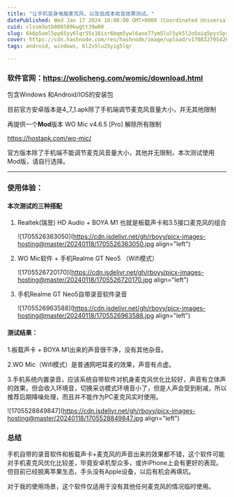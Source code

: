 ```yaml
---
title: "让手机变身电脑麦克风，以及低成本收音效果测试。"
datePublished: Wed Jan 17 2024 16:00:00 GMT+0000 (Coordinated Universal Time)
cuid: clssm3otb000509kwgtt39w00
slug: 6k6p5oml5py65yy6lqr55s16isr6bqm5ywl6aoo77ym5lul5yk5l2o5oiq5pys5ps26zz5pwi5p6c5rwl6kv44cc
cover: https://cdn.hashnode.com/res/hashnode/image/upload/v1708327054261/1705f73d-2710-4d2f-81d3-a4c7f1f61bfd.jpeg
tags: android, windows, 6l2v5lu25yig5lqr

---
```


### 软件官网：https://wolicheng.com/womic/download.html

包含Windows 和Android/IOS的安装包

目前官方安卓版本是4\_7\_1.apk除了手机端调节麦克风音量大小，并无其他限制

再提供一个**Mod**版本 WO Mic v4.6.5 \[Pro\] 解除所有限制

https://hostapk.com/wo-mic/

官方版本除了手机端不能调节麦克风音量大小，其他并无限制，本次测试使用Mod版，请自行选择。

---

### 使用体验：

#### 本次测试的三种搭配

1. Realtek(瑞昱) HD Audio + BOYA M1 也就是板载声卡和3.5接口麦克风的组合
    
    ![1705526363050](https://cdn.jsdelivr.net/gh/rboyy/picx-images-hosting@master/20240118/1705526363050.jpg align="left")
    
2. WO Mic软件 + 手机Realme GT Neo5 （Wifi模式）
    
    ![1705526720170](https://cdn.jsdelivr.net/gh/rboyy/picx-images-hosting@master/20240118/1705526720170.jpg align="left")
    
3. 手机Realme GT Neo5自带录音软件录音
    
    ![1705526963588](https://cdn.jsdelivr.net/gh/rboyy/picx-images-hosting@master/20240118/1705526963588.jpg align="left")
    

#### 测试结果：

1.板载声卡 + BOYA M1出来的声音很干净，没有其他杂音。

2.WO Mic（Wifi模式）是普通网吧耳麦的效果，声音有点虚。

3.手机系统内置录音，应该系统自带软件对机身麦克风优化比较好，声音有立体声的效果，但会收入环境音，切换采访模式环境音小了，但是人声会受到削减，所以推荐后期降噪处理，而且并不能作为PC麦克风实时使用。

![1705528849847](https://cdn.jsdelivr.net/gh/rboyy/picx-images-hosting@master/20240118/1705528849847.jpg align="left")

### 总结

手机自带的录音软件和板载声卡+麦克风的声音出来的效果都不错，这个软件可能对手机麦克风优化比较差，毕竟安卓机型众多，或许iPhone上会有更好的表现。但目前已经脱离苹果生态，手头没有Apple设备，以后有机会再填坑。

对于我的使用场景，这个软件仅适用于没有其他任何麦克风的情况临时使用。